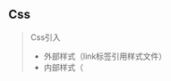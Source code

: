 ## **Css**

> Css引入
>
> - 外部样式（link标签引用样式文件）
> - 内部样式（<style>标签）
> - 内联样式(标签加入style属性)
>
> （内联样式）Inline style > （内部样式）Internal style sheet >（外部样式）External style sheet > 浏览器默认样式（内部样式与外部样式看引用顺序，后面引用的覆盖之前的）
>
> **Css背景**
>
> 1. background（背景）
>
>    > - color
>    > - image
>    > - repeat
>    > - attachment
>    > - position
>    >
>    > | 值                                                           | 说明                             |
>    > | ------------------------------------------------------------ | -------------------------------- |
>    > | **重复方式**                                                 |                                  |
>    > | repeat                                                       | 背景图像将向垂直和水平方向重复   |
>    > | repeat-x                                                     | 只有在水平方向会重复背景图像     |
>    > | repeat-y                                                     | 只有在垂直方向会重复背景图像     |
>    > | no-repeat                                                    | 不会重复                         |
>    > | **填充方式 ** position                                       |                                  |
>    > | left top<br/>left center<br/>left bottom<br/>right top<br/>right center<br/>right bottom<br/>center top<br/>center center<br/>center bottom |                                  |
>    > | *x% y%*                                                      |                                  |
>    > | *xpos ypos*                                                  |                                  |
>    > | inherit                                                      | 从父元素继承                     |
>    > | **固定的背景图像**(background-attachment)                    |                                  |
>    > | scroll                                                       | 随着页面的滚动                   |
>    > | fixed                                                        | 不随着页面的滚动                 |
>    > | local                                                        | 随元素内容的滚动                 |
>    > | initial                                                      | 使用默认值属性（不继承其他属性） |
>    > | inherit                                                      | 从父元素继承                     |
>
> 2. text（设置内容）
>
>    > | [color](https://www.runoob.com/cssref/pr-text-color.html)    | 设置文本颜色             |
>    > | ------------------------------------------------------------ | ------------------------ |
>    > | [direction](https://www.runoob.com/cssref/pr-text-direction.html) | 设置文本方向。           |
>    > | [letter-spacing](https://www.runoob.com/cssref/pr-text-letter-spacing.html) | 设置字符间距             |
>    > | [line-height](https://www.runoob.com/cssref/pr-dim-line-height.html) | 设置行高                 |
>    > | [text-align](https://www.runoob.com/cssref/pr-text-text-align.html) | 对齐元素中的文本         |
>    > | [text-decoration](https://www.runoob.com/cssref/pr-text-text-decoration.html) | 向文本添加修饰           |
>    > | [text-indent](https://www.runoob.com/cssref/pr-text-text-indent.html) | 缩进元素中文本的首行     |
>    > | [text-shadow](https://www.runoob.com/cssref/css3-pr-text-shadow.html) | 设置文本阴影             |
>    > | [text-transform](https://www.runoob.com/cssref/pr-text-text-transform.html) | 控制元素中的字母         |
>    > | [unicode-bidi](https://www.runoob.com/cssref/pr-text-unicode-bidi.html) | 设置或返回文本是否被重写 |
>    > | [vertical-align](https://www.runoob.com/cssref/pr-pos-vertical-align.html) | 设置元素的垂直对齐       |
>    > | [white-space](https://www.runoob.com/cssref/pr-text-white-space.html) | 设置元素中空白的处理方式 |
>    > | [word-spacing](https://www.runoob.com/cssref/pr-text-word-spacing.html) | 设置字间距               |
>
> 3. 字体
>
>    > | Property                                                     | 描述                                        |
>    > | :----------------------------------------------------------- | :------------------------------------------ |
>    > | font                                                         | 在一个声明中设置所有的字体属性              |
>    > | font-family                                                  | 指定文本的字体系列                          |
>    > | [font-size](https://www.runoob.com/cssref/pr-font-font-size.html) | 指定文本的字体大小                          |
>    > | [font-style](https://www.runoob.com/cssref/pr-font-font-style.html) | 指定文本的字体样式 normal  /italic /oblique |
>    > | [font-variant](https://www.runoob.com/cssref/pr-font-font-variant.html) | 以小型大写字体或者正常字体显示文本。        |
>    > | [font-weight](https://www.runoob.com/cssref/pr-font-weight.html) | 指定字体的粗细。                            |
>
> 4. 列表
>
>    > ul：无序
>    >
>    > ol：有序
>    >
>    > 


